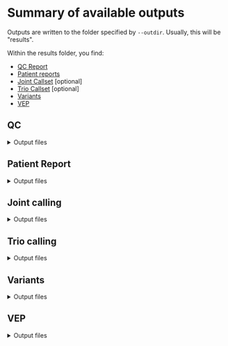 # Summary of available outputs

Outputs are written to the folder specified by `--outdir`. Usually, this will be "results". 

Within the results folder, you find:

- [QC Report](#qc)
- [Patient reports](#patient-report)
- [Joint Callset](#joint-callset) [optional]
- [Trio Callset](#trio-callset) [optional]
- [Variants](#variants)
- [VEP](#vep)

## QC

<details markdown="1">
<summary>Output files</summary>

- `Summary` 
  - `multiqc_report.html`: The MultiQC report for this analysis

![](../images/multiqc_sample.png)

</details>

## Patient Report

<details markdown="1">
<summary>Output files</summary>

- `PatientID/SampleID`
  - `.bam`: The aligned reads in BAM format (exome analysis)
  - `.cram` : The aligned reads in CRAM format (WGS analysis)
  - `.hard-filtered.vcf.gz` : The hard-filtered call set of SNPs and INDELs
  - `SampleID_results`
    - `.cnv.vcf.gz` : The copy number calls in VCF format (optional)
    - `.session.xml` : An IGV session file to automatically load all relevant tracks
    - `.sv.vcf.gz` : The structural variant calls in VCF format (optional)
    - `.vcf.gz` : The unfiltered callset of SNPs and INDELs
    - `.csv` : Several metrics used to generate the MultiQC report

</details>

## Joint calling

<details markdown="1">
<summary>Output files</summary>

- `JointCalling`
  - `.hard-filtered.vcf.gz` : The hard-filtered call set of SNPs and INDELs
  - `.vcf.gz` : The unfiltered callset of SNPs and INDELs
  - `.csv` : Several metrics used to generate the MultiQC report

</details>

## Trio calling

<details markdown="1">
<summary>Output files</summary>

- `TrioCall/results`
  - `.hard-filtered.vcf.gz` : The hard-filtered call set of SNPs and INDELs
  - `.vcf.gz` : The unfiltered callset of SNPs and INDELs
  - `.csv` : Several metrics used to generate the MultiQC report

</details>

## Variants

<details markdown="1">
<summary>Output files</summary>

- `Variants`
  - `.final.vcf.gz` : The final callset with dbSNP IDs

</details>

## VEP

<details markdown="1">
<summary>Output files</summary>

- `VEP`
  - `.vep.vcf.gz` - The VEP annotated (multi-sample) VCF file
  - `.alissa2vep.vcf.gz` - The Alissa-compatible annotated VCF file

</details>

